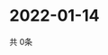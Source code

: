 # 2022-01-14
  共 0条

  <!-- BEGIN -->
  <!-- 最后更新时间Fri Jan 14 2022 12:08:19 GMT+0000 (Coordinated Universal Time) -->
  
  <!-- END -->
  
  